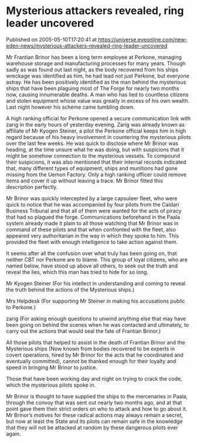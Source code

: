 # Mysterious attackers revealed, ring leader uncovered
Published on 2005-05-10T17:20:41 at https://universe.eveonline.com/new-eden-news/mysterious-attackers-revealed-ring-leader-uncovered

Mr Frantian Brinor has been a long term employee at Perkone, managing warehouse storage and manufacturing processes for many years. Though sadly as was found out last night, as the body recovered from his ships wreckage was identified as him, he had lead not just Perkone, but everyone astray. He has been positively identified as the man behind the mysterious ships that have been plaguing most of The Forge for nearly two months now, causing innumerable deaths. A man who has lied to countless citizens and stolen equipment whose value was greatly in excess of his own wealth. Last night however his scheme came tumbling down.   
  
A high ranking official for Perkone opened a secure communication link with zarig in the early hours of yesterday evening. Zarig was already known as affiliate of Mr Kyogen Steiner, a pilot the Perkone official keeps him in high regard because of his heavy involvement in countering the mysterious pilots over the last few weeks. He was quick to disclose where Mr Brinor was heading, at the time unsure what he was doing, but with suspicions that it might be somehow connection to the mysterious vessels. To compound their suspicions, it was also mentioned that their internal records indicated that, many different types of equipment, ships and munitions had gone missing from the Uemon Factory. Only a high ranking officer could remove items and cover it up without leaving a trace. Mr Brinor fitted this description perfectly.   
  
Mr Brinor was quickly intercepted by a large capsuleer fleet, who were quick to notice that he was accompanied by four pilots from the Caldari Business Tribunal and that all of them were wanted for the acts of piracy that had so plagued the forge. Communications beforehand in the Paala system already made it plain to all those watching that Mr Brinor was in command of these pilots and that when confronted with the fleet, also appeared very authoritarian in the way in which they spoke to him. This provided the fleet with enough intelligence to take action against them.   
  
It seems after all the confusion over what truly has been going on, that neither CBT nor Perkone are to blame. This group of loyal citizens, who are named below, have stood up above all others, to seek out the truth and reveal the lies, which this man has tried to hide for so long.   
  
Mr Kyogen Steiner (For his intellect in understanding and coming to reveal the truth behind the actions of the Mysterious ships.)   
  
Mrs Helpdesk (For supporting Mr Steiner in making his accusations public to Perkone.)   
  
zarig (For asking enough questions to unwind anything else that may have been going on behind the scenes when he was contacted and ultimately, to carry out the actions that would seal the fate of Frantian Brinor.)   
  
All those pilots that helped to assist in the death of Frantian Brinor and the Mysterious ships (Now known from bodies recovered to be experts in covert operations, hired by Mr Brinor for the acts that he coordinated and eventually committed), cannot be thanked enough for their loyalty and speed in bringing Mr Brinor to justice.   
  
Those that have been working day and night on trying to crack the code, which the mysterious pilots spoke in.   
  
Mr Brinor is thought to have supplied the ships to the mercenaries in Paala, through the convoy that was sent out nearly two months ago, and at that point gave them their strict orders on who to attack and how to go about it. Mr Brinor’s motives for these radical actions may always remain a secret, but now at least the State and its pilots can remain safe in the knowledge that they will not be attacked at random by these dangerous pilots ever again.

